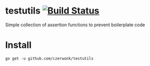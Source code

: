 # testutils [![Build Status](https://travis-ci.org/czerwonk/testutils.svg)][travis]
Simple collection of assertion functions to prevent boilerplate code

# Install
```
go get -u github.com/czerwonk/testutils
```
[travis]: https://travis-ci.org/czerwonk/testutils
